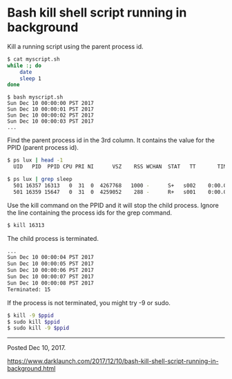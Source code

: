 # Bash kill shell script running in background

Kill a running script using the parent process id.

```bash
$ cat myscript.sh 
while :; do
    date
    sleep 1
done
```

```
$ bash myscript.sh
Sun Dec 10 00:00:00 PST 2017
Sun Dec 10 00:00:01 PST 2017
Sun Dec 10 00:00:02 PST 2017
Sun Dec 10 00:00:03 PST 2017
...
```

Find the parent process id in the 3rd column. It contains the value for the PPID (parent process id).

```bash
$ ps lux | head -1
  UID   PID  PPID CPU PRI NI      VSZ    RSS WCHAN  STAT   TT       TIME COMMAND          USER  %CPU %MEM STARTED
```

```bash
$ ps lux | grep sleep
  501 16357 16313   0  31  0  4267768   1000 -      S+   s002    0:00.01 sleep 1          user   0.1  0.0 00:00AM
  501 16359 15647   0  31  0  4259052    288 -      R+   s001    0:00.00 grep sleep       user   0.0  0.0 00:00AM
```

Use the kill command on the PPID and it will stop the child process. Ignore the line containing the process ids for the grep command.

```bash
$ kill 16313
```

The child process is terminated.

```bash
...
Sun Dec 10 00:00:04 PST 2017
Sun Dec 10 00:00:05 PST 2017
Sun Dec 10 00:00:06 PST 2017
Sun Dec 10 00:00:07 PST 2017
Sun Dec 10 00:00:08 PST 2017
Terminated: 15
```

If the process is not terminated, you might try -9 or sudo.

```bash
$ kill -9 $ppid
$ sudo kill $ppid
$ sudo kill -9 $ppid
```

---

Posted Dec 10, 2017.

https://www.darklaunch.com/2017/12/10/bash-kill-shell-script-running-in-background.html